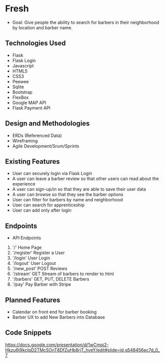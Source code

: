 # Fresh

* Goal: Give people the ability to search for barbers in their neighborhood by location and barber name.

## Technologies Used

- Flask
- Flask Login
- Javascript
- HTML5
- CSS3
- Peewee
- Sqlite
- Bootstrap
- FlexBox
- Google MAP API
- Flask Payment API

## Design and Methodologies

- ERDs (Referenced Data)
- Wireframing
- Agile Development/Srum/Sprints

## Existing Features

- User can securely login via Flask Login
- A user can leave a barber review so that other users can read about the experience
- A user can sign-up/in so that they are able to save their user data
- A user can browse so that they see the barber options
- User can filter for barbers by name and neighborhood
- User can search for apprenticeship
- User can add only after login

## Endpoints

- API Endpoints
1. '/'
  Home Page
2. '/register'
  Register a User
3. '/login'
  User Login 
4. '/logout'
  User Logout
5. '/new_post'
  POST Reviews
6. '/stream'
  GET Stream of barbers to render to html
7. '/barbers'
  GET, PUT, DELETE Barbers
8. '/pay'
  Pay Barber with Stripe


## Planned Features

- Calendar on front end for barber booking
- Barber UX to add New Barbers into Database

## Code Snippets

https://docs.google.com/presentation/d/1wCmpj2-Hkzu6t9kcIpD2TMcSOnT8DfZuHb8rjT_hveY/edit#slide=id.g548456ec7d_0_7



















